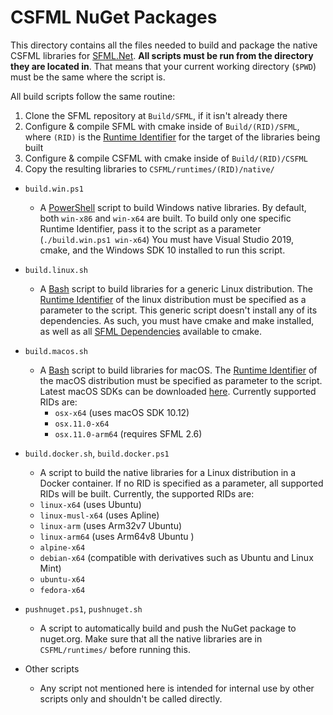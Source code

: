 # CSFML NuGet Packages
This directory contains all the files needed to build and package the native CSFML libraries for [SFML.Net](github.com/SFML/SFML.Net).
**All scripts must be run from the directory they are located in**.
That means that your current working directory (`$PWD`) must be the same where the script is.

All build scripts follow the same routine:
1. Clone the SFML repository at `Build/SFML`, if it isn't already there
1. Configure & compile SFML with cmake inside of `Build/(RID)/SFML`, where `(RID)` is the [Runtime Identifier](https://docs.microsoft.com/en-us/dotnet/core/rid-catalog) for the target of the libraries being built
1. Configure & compile CSFML with cmake inside of `Build/(RID)/CSFML`
1. Copy the resulting libraries to `CSFML/runtimes/(RID)/native/`


* `build.win.ps1`
    * A [PowerShell](https://github.com/PowerShell/PowerShell) script to build Windows native libraries. By default, both `win-x86` and `win-x64` are built. To build only one specific Runtime Identifier, pass it to the script as a parameter (`./build.win.ps1 win-x64`)
    You must have Visual Studio 2019, cmake, and the Windows SDK 10 installed to run this script.

* `build.linux.sh`
    * A [Bash](https://www.gnu.org/software/bash/) script to build libraries for a generic Linux distribution. The [Runtime Identifier](https://docs.microsoft.com/en-us/dotnet/core/rid-catalog) of the linux distribution must be specified as a parameter to the script.
    This generic script doesn't install any of its dependencies. As such, you must have cmake and make installed, as well as all [SFML Dependencies](https://www.sfml-dev.org/tutorials/2.6/compile-with-cmake.php#installing-dependencies) available to cmake.

* `build.macos.sh`
    * A [Bash](https://www.gnu.org/software/bash/) script to build libraries for macOS. The [Runtime Identifier](https://docs.microsoft.com/en-us/dotnet/core/rid-catalog#macos-rids) of the macOS distribution must be specified as parameter to the script. Latest macOS SDKs can be downloaded [here](https://github.com/phracker/MacOSX-SDKs/releases).
    Currently supported RIDs are:
        * `osx-x64` (uses macOS SDK 10.12)
        * `osx.11.0-x64`
        * `osx.11.0-arm64` (requires SFML 2.6)

* `build.docker.sh`, `build.docker.ps1`
    * A script to build the native libraries for a Linux distribution in a Docker container. If no RID is specified as a parameter, all supported RIDs will be built. Currently, the supported RIDs are:
    * `linux-x64` (uses Ubuntu)
    * `linux-musl-x64` (uses Apline)
    * `linux-arm` (uses Arm32v7 Ubuntu)
    * `linux-arm64` (uses Arm64v8 Ubuntu )
    * `alpine-x64`
    * `debian-x64` (compatible with derivatives such as Ubuntu and Linux Mint)
    * `ubuntu-x64`
    * `fedora-x64`

* `pushnuget.ps1`, `pushnuget.sh`
    * A script to automatically build and push the NuGet package to nuget.org. Make sure that all the native libraries are in `CSFML/runtimes/` before running this.

* Other scripts
    * Any script not mentioned here is intended for internal use by other scripts only and shouldn't be called directly.
